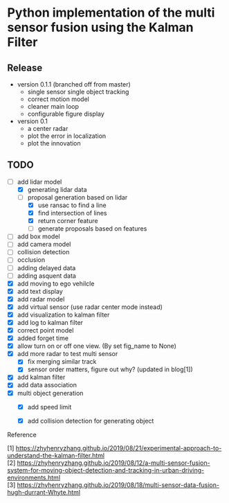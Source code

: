 # Python implementation of the multi sensor fusion using the Kalman Filter

## Release
- version 0.1.1 (branched off from master)
  - single sensor single object tracking
  - correct motion model
  - cleaner main loop
  - configurable figure display
- version 0.1
  - a center radar
  - plot the error in localization
  - plot the innovation


## TODO

- [ ] add lidar model
  - [x] generating lidar data
  - [ ] proposal generation based on lidar
    - [x] use ransac to find a line
    - [x] find intersection of lines
    - [x] return corner feature
    - [ ] generate proposals based on features
- [ ] add box model
- [ ] add camera model
- [ ] collision detection
- [ ] occlusion
- [ ] adding delayed data
- [ ] adding asquent data
- [x] add moving to ego vehilcle
- [x] add text display
- [x] add radar model
- [x] add virtual sensor (use radar center mode instead)
- [x] add visualization to kalman filter
- [x] add log to kalman filter
- [x] correct point model
- [x] added forget time
- [x] allow turn on or off one view. (By set fig_name to None)
- [x] add more radar to test multi sensor
  - [x] fix merging similar track
  - [x] sensor order matters, figure out why? (updated in blog[1])
- [x] add kalman filter
- [x] add data association
- [x] multi object generation
  - [x] add speed limit
  - [x] add collision detection for generating object


Reference

[1] <https://zhyhenryzhang.github.io/2019/08/21/experimental-approach-to-understand-the-kalman-filter.html><br/>
[2] <https://zhyhenryzhang.github.io/2019/08/12/a-multi-sensor-fusion-system-for-moving-object-detection-and-tracking-in-urban-driving-environments.html><br/>
[3] <https://zhyhenryzhang.github.io/2019/08/18/multi-sensor-data-fusion-hugh-durrant-Whyte.html><br/>